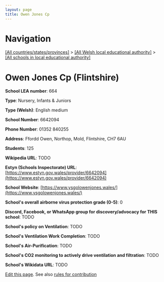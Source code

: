 ```yaml
---
layout: page
title: Owen Jones Cp
---
```

# Navigation

[[All countries/states/provinces]](../../..) > [[All Welsh local educational authority]](../..) > [[All schools in local educational authority]](..)

# Owen Jones Cp (Flintshire)

**School LEA number**: 664

**Type**: Nursery, Infants & Juniors

**Type (Welsh)**: English medium

**School Number**: 6642094

**Phone Number**: 01352 840255

**Address**: Ffordd Owen, Northop, Mold, Flintshire, CH7 6AU

**Students**: 125

**Wikipedia URL**: TODO

**Estyn (Schools Inspectorate) URL**: [https://www.estyn.gov.wales/provider/6642094](https://www.estyn.gov.wales/provider/6642094)

**School Website**: [https://www.ysgolowenjones.wales/](https://www.ysgolowenjones.wales/)

**School's overall airborne virus protection grade (0-5)**: 0

**Discord, Facebook, or WhatsApp group for discovery/advocacy for THIS school**: TODO

**School's policy on Ventilation**: TODO

**School's Ventilation Work Completion**: TODO

**School's Air-Purification**: TODO

**School's CO2 monitoring to actively drive ventilation and filtration**: TODO

**School's Wikidata URL**: TODO




[Edit this page](https://github.com/ventilate-schools/Wales/edit/prif/./Flintshire/Owen_Jones_Cp.md). See also [rules for contribution](../../../contribution-rules/)